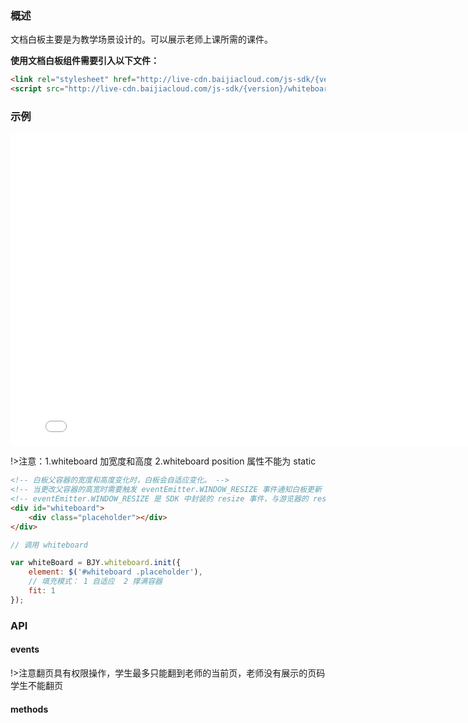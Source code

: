 ### 概述

文档白板主要是为教学场景设计的。可以展示老师上课所需的课件。

**使用文档白板组件需要引入以下文件：**
```html
<link rel="stylesheet" href="http://live-cdn.baijiacloud.com/js-sdk/{version}/whiteboard/whiteboard.css">
<script src="http://live-cdn.baijiacloud.com/js-sdk/{version}/whiteboard/whiteboard.js"></script>
```

### 示例

<iframe frameborder=0 width=800 height=500 marginheight=0 marginwidth=0 scrolling=no src=./iframe/whiteboard.html></iframe>

!>注意：1.whiteboard 加宽度和高度 2.whiteboard position 属性不能为 static

```html
<!-- 白板父容器的宽度和高度变化时，白板会自适应变化。 -->
<!-- 当更改父容器的高宽时需要触发 eventEmitter.WINDOW_RESIZE 事件通知白板更新 -->
<!-- eventEmitter.WINDOW_RESIZE 是 SDK 中封装的 resize 事件，与游览器的 resize 事件等价 -->
<div id="whiteboard">
    <div class="placeholder"></div>
</div>
```

```javascript
// 调用 whiteboard

var whiteBoard = BJY.whiteboard.init({
    element: $('#whiteboard .placeholder'),
    // 填充模式： 1 自适应  2 撑满容器
    fit: 1
});
```

### API

#### events
<div id="whiteboard-api-events"></div>

!>注意翻页具有权限操作，学生最多只能翻到老师的当前页，老师没有展示的页码学生不能翻页

#### methods
<div id="whiteboard-api-methods"></div>

<script>
new Vue({
    el: '#whiteboard-api-events',
    template: '<Table border :columns="columns" :data="data"><Table>',
    data () {
        return {
            columns: [
                {
                    title: '事件',
                    key: 'name',
                    width: 350
                },
                {
                    title: '说明',
                    key: 'explain',
                    width: 350
                },
                {
                    title: '数据',
                    key: 'data',
                    width: 270
                }
            ],
            data: [
                {
                    name:'eventEmitter.WHITEBOARD_LAYOUT_CHANGE',
                    explain: '白板布局更改时触发',
                    data: '<ul class="table-ul">'
                    +           '<li>scrollable: boolean 白板是否可滚动</li>'
                    +           '<li>scrollableDistance: number 白板可滚动长度（单位 px）</li>'
                    +           '<li>documentWidth: number 白板宽度 （单位 px）</li>'
                    +           '<li>documentHeight: number 白板高度 （单位 px）</li>'
                    +     '</ul>'
                },
                {
                    name:'eventEmitter.WINDOW_RESIZE',
                    explain: '窗口 resize 时触发，用于白板大小自适应',
                    data: '无'
                },
                {
                    name:'eventEmitter.DOC_IMAGE_LOAD_START',
                    explain: '文档图片加载开始',
                    data: '无'
                },
                {
                    name:'eventEmitter.CURRENT_DOC_IMAGE_LOAD_START',
                    explain: '当前文档图片加载开始',
                    data: '无'
                },
                {
                    name:'eventEmitter.DOC_IMAGE_LOAD_END',
                    explain: '文档图片加载结束',
                    data: '无'
                },
                {
                    name:'eventEmitter.CURRENT_DOC_IMAGE_LOAD_END',
                    explain: '当前文档图片加载结束',
                    data: '无'
                },
                {
                    name:'eventEmitter.DOC_IMAGE_LOAD_SUCCESS',
                    explain: '文档图片加载成功',
                    data: '无'
                },
                {
                    name:'eventEmitter.CURRENT_DOC_IMAGE_LOAD_SUCCESS',
                    explain: '当前文档图片加载成功',
                    data: '无'
                },
                {
                    name:'eventEmitter.DOC_IMAGE_LOAD_ABORT',
                    explain: '文档图片加载中止',
                    data: '无'
                },
                {
                    name:'eventEmitter.CURRENT_DOC_IMAGE_LOAD_ABORT',
                    explain: '当前文档图片加载中止',
                    data: '无'
                },
                {
                    name:'eventEmitter.DOC_IMAGE_LOAD_FAIL',
                    explain: '文档图片加载错误',
                    data: '无'
                },
                {
                    name:'eventEmitter.CURRENT_DOC_IMAGE_LOAD_FAIL',
                    explain: '当前文档图片加载错误',
                    data: '无'
                },
                {
                    name:'eventEmitter.DOC_IMAGE_LOAD_TIMEOUT',
                    explain: '文档图片加载超时',
                    data: '无'
                },
                {
                    name:'eventEmitter.CURRENT_DOC_IMAGE_LOAD_TIMEOUT',
                    explain: '当前文档图片加载超时',
                    data: '无'
                },
                {
                    name:'eventEmitter.DOC_IMAGE_NOT_FOUND',
                    explain: '文档图片没有找到',
                    data: '无'
                },
                {
                    name:'eventEmitter.PAGE_SHAPE_LOAD_START',
                    explain: '页标注加载开始',
                    data: '无'
                },
                {
                    name:'eventEmitter.PAGE_SHAPE_LOAD_END',
                    explain: '页标注加载结束',
                    data: '无'
                },
                {
                    name:'eventEmitter.CURRENT_PAGE_SHAPE_LOAD_END',
                    explain: '当前页标注加载结束',
                    data: '无'
                },
                {
                    name:'eventEmitter.PAGE_PREV_TRIGGER',
                    explain: '白板翻前一页',
                    data: '无'
                },
                {
                    name:'eventEmitter.PAGE_NEXT_TRIGGER',
                    explain: '白板翻后一页',
                    data: '无'
                },
                {
                    name: 'eventEmitter.PAGE_CHANGE_TRIGGER',
                    explain: '白板翻到指定页码',
                    data: 'page: number 指定页码'
                },
                // {
                //     name: 'eventEmitter.DOC_FIT_CHANGE_TRIGGER',
                //     explain: '切换课件自适应方式',
                //     data: 'fit: number 自适应方式（自适应 ：1 填满容器：2）'
                // },
                // {
                //     name: 'eventEmitter.DOC_QUALITY_CHANGE_TRIGGER',
                //     explain: '切换课件质量方式',
                //     data: 'quality: number 课件质量（低：1 高：2）'
                // },
                {
                    name: 'eventEmitter.SERVER_PAGE_CHANGE',
                    explain: '老师或助教翻页，此事件所有客户端都会触发，也就是所有客户端都会进行翻页操作，包括老师、助教和所有同学',
                    data: '<ul class="table-ul">'
                    +           '<li>page: number 翻页页码</li>'
                    +           '<li>step: number 当前页的动画播放步数</li>'
                    +     '</ul>'
                },
                {
                    name: 'eventEmitter.CLIENT_PAGE_CHANGE',
                    explain: '学生翻页，只改变学生自己本地客户端的页码，注意翻页不能超过老师的当前页码',
                    data: '<ul class="table-ul">'
                    +           '<li>page: number 翻页页码</li>'
                    +           '<li>step: number 当前页的动画播放步数</li>'
                    +     '</ul>'
                },
                {
                    name: 'eventEmitter.PAGE_CHANGE_START',
                    explain: '翻页开始时触发，可用于更新白板状态',
                    data: '<ul class="table-ul">'
                    +           '<li>page: number 翻页页码</li>'
                    +           '<li>step: number 当前页的动画播放步数</li>'
                    +           '<li>hasPrevPage: boolean 是否有前一页</li>'
                    +           '<li>hasNextPage: boolean 是否有后一页</li>'
                    +     '</ul>'
                }
            ]
        }
    }
});
new Vue({
    el: '#whiteboard-api-methods',
    template: '<Table border :columns="columns" :data="data"><Table>',
    data () {
        return {
            columns: [
                {
                    title: '方法名',
                    key: 'name',
                    width: 270
                },
                {
                    title: '说明',
                    key: 'explain',
                    width: 350
                },
                {
                    title: '参数',
                    key: 'param',
                    width: 350
                }
            ],
            data: [
                {
                    name:'init',
                    explain: '白板初始化函数',
                    param: '出初始化参数:'
                    +      '<ul  style="margin-left:50px;">'
                    +            '<li>element: JQuery 对象 播放器容器 必须</li>'
                    +            '<li>fit: number 填充模式（自适应 ：1 填满容器：2）必须</li>'
                    +      '</ul>'
                }
            ]
        }
    }
});
</script>












